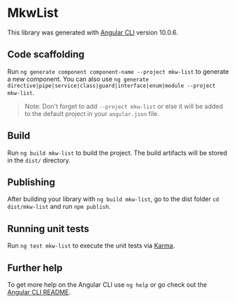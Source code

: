 # MkwList

This library was generated with [Angular CLI](https://github.com/angular/angular-cli) version 10.0.6.

## Code scaffolding

Run `ng generate component component-name --project mkw-list` to generate a new component. You can also use `ng generate directive|pipe|service|class|guard|interface|enum|module --project mkw-list`.
> Note: Don't forget to add `--project mkw-list` or else it will be added to the default project in your `angular.json` file. 

## Build

Run `ng build mkw-list` to build the project. The build artifacts will be stored in the `dist/` directory.

## Publishing

After building your library with `ng build mkw-list`, go to the dist folder `cd dist/mkw-list` and run `npm publish`.

## Running unit tests

Run `ng test mkw-list` to execute the unit tests via [Karma](https://karma-runner.github.io).

## Further help

To get more help on the Angular CLI use `ng help` or go check out the [Angular CLI README](https://github.com/angular/angular-cli/blob/master/README.md).
